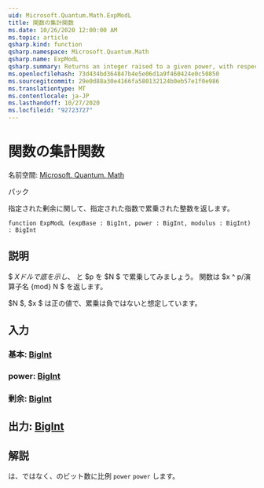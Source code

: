 ```yaml
---
uid: Microsoft.Quantum.Math.ExpModL
title: 関数の集計関数
ms.date: 10/26/2020 12:00:00 AM
ms.topic: article
qsharp.kind: function
qsharp.namespace: Microsoft.Quantum.Math
qsharp.name: ExpModL
qsharp.summary: Returns an integer raised to a given power, with respect to a given modulus.
ms.openlocfilehash: 73d434bd364847b4e5e06d1a9f460424e0c50850
ms.sourcegitcommit: 29e0d88a30e4166fa580132124b0eb57e1f0e986
ms.translationtype: MT
ms.contentlocale: ja-JP
ms.lasthandoff: 10/27/2020
ms.locfileid: "92723727"
---
```

# <a name="expmodl-function"></a>関数の集計関数

名前空間: [Microsoft. Quantum. Math](xref:Microsoft.Quantum.Math)

パック [](https://nuget.org/packages/)


指定された剰余に関して、指定された指数で累乗された整数を返します。

```qsharp
function ExpModL (expBase : BigInt, power : BigInt, modulus : BigInt) : BigInt
```


## <a name="description"></a>説明

$ $X ドルで底を示し、$ と $p を $N $ で累乗してみましょう。
関数は $x ^ p/演算子名 {mod} N $ を返します。

$N $, $x $ は正の値で、累乗は負ではないと想定しています。

## <a name="input"></a>入力

### <a name="expbase--bigint"></a>基本: [BigInt](xref:microsoft.quantum.lang-ref.bigint)




### <a name="power--bigint"></a>power: [BigInt](xref:microsoft.quantum.lang-ref.bigint)




### <a name="modulus--bigint"></a>剰余: [BigInt](xref:microsoft.quantum.lang-ref.bigint)





## <a name="output--bigint"></a>出力: [BigInt](xref:microsoft.quantum.lang-ref.bigint)



## <a name="remarks"></a>解説

は、ではなく、のビット数に比例 `power` `power` します。